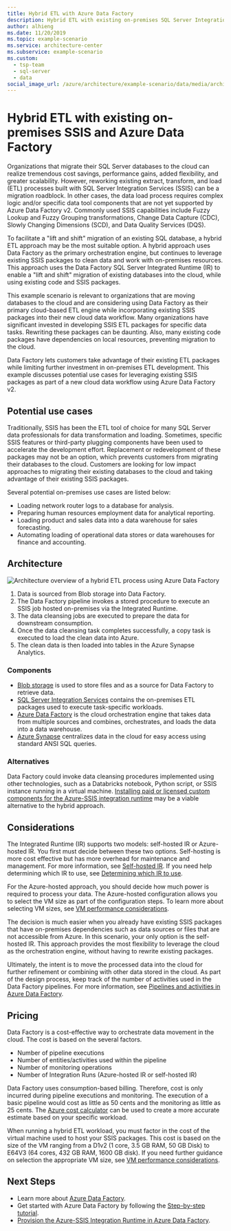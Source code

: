 ```yaml
---
title: Hybrid ETL with Azure Data Factory
description: Hybrid ETL with existing on-premises SQL Server Integration Services (SSIS) deployments and Azure Data Factory.
author: alhieng
ms.date: 11/20/2019
ms.topic: example-scenario
ms.service: architecture-center
ms.subservice: example-scenario
ms.custom:
  - tsp-team
  - sql-server
  - data
social_image_url: /azure/architecture/example-scenario/data/media/architecture-diagram-hybrid-etl-with-adf.png
---
```


# Hybrid ETL with existing on-premises SSIS and Azure Data Factory

Organizations that migrate their SQL Server databases to the cloud can realize tremendous cost savings, performance gains, added flexibility, and greater scalability. However, reworking existing extract, transform, and load (ETL) processes built with SQL Server Integration Services (SSIS) can be a migration roadblock. In other cases, the data load process requires complex logic and/or specific data tool components that are not yet supported by Azure Data Factory v2. Commonly used SSIS capabilities include Fuzzy Lookup and Fuzzy Grouping transformations, Change Data Capture (CDC), Slowly Changing Dimensions (SCD), and Data Quality Services (DQS).

To facilitate a "lift and shift" migration of an existing SQL database, a hybrid ETL approach may be the most suitable option. A hybrid approach uses Data Factory as the primary orchestration engine, but continues to leverage existing SSIS packages to clean data and work with on-premises resources. This approach uses the Data Factory SQL Server Integrated Runtime (IR) to enable a "lift and shift" migration of existing databases into the cloud, while using existing code and SSIS packages.

This example scenario is relevant to organizations that are moving databases to the cloud and are considering using Data Factory as their primary cloud-based ETL engine while incorporating existing SSIS packages into their new cloud data workflow. Many organizations have significant invested in developing SSIS ETL packages for specific data tasks. Rewriting these packages can be daunting. Also, many existing code packages have dependencies on local resources, preventing migration to the cloud.

Data Factory lets customers take advantage of their existing ETL packages while limiting further investment in on-premises ETL development. This example discusses potential use cases for leveraging existing SSIS packages as part of a new cloud data workflow using Azure Data Factory v2.

## Potential use cases

Traditionally, SSIS has been the ETL tool of choice for many SQL Server data professionals for data transformation and loading. Sometimes, specific SSIS features or third-party plugging components have been used to accelerate the development effort. Replacement or redevelopment of these packages may not be an option, which prevents customers from migrating their databases to the cloud. Customers are looking for low impact approaches to migrating their existing databases to the cloud and taking advantage of their existing SSIS packages.

Several potential on-premises use cases are listed below:

- Loading network router logs to a database for analysis.
- Preparing human resources employment data for analytical reporting.
- Loading product and sales data into a data warehouse for sales forecasting.
- Automating loading of operational data stores or data warehouses for finance and accounting.

## Architecture

![Architecture overview of a hybrid ETL process using Azure Data Factory][architecture-diagram]

1. Data is sourced from Blob storage into Data Factory.
2. The Data Factory pipeline invokes a stored procedure to execute an SSIS job hosted on-premises via the Integrated Runtime.
3. The data cleansing jobs are executed to prepare the data for downstream consumption.
4. Once the data cleansing task completes successfully, a copy task is executed to load the clean data into Azure.
5. The clean data is then loaded into tables in the Azure Synapse Analytics.

### Components

- [Blob storage][docs-blob-storage] is used to store files and as a source for Data Factory to retrieve data.
- [SQL Server Integration Services][docs-ssis] contains the on-premises ETL packages used to execute task-specific workloads.
- [Azure Data Factory][docs-data-factory] is the cloud orchestration engine that takes data from multiple sources and combines, orchestrates, and loads the data into a data warehouse.
- [Azure Synapse][docs-sql-data-warehouse] centralizes data in the cloud for easy access using standard ANSI SQL queries.

### Alternatives

Data Factory could invoke data cleansing procedures implemented using other technologies, such as a Databricks notebook, Python script, or SSIS instance running in a virtual machine. [Installing paid or licensed custom components for the Azure-SSIS integration runtime](/azure/data-factory/how-to-develop-azure-ssis-ir-licensed-components) may be a viable alternative to the hybrid approach.

## Considerations

The Integrated Runtime (IR) supports two models: self-hosted IR or Azure-hosted IR. You first must decide between these two options. Self-hosting is more cost effective but has more overhead for maintenance and management. For more information, see [Self-hosted IR](/azure/data-factory/concepts-integration-runtime#self-hosted-integration-runtime). If you need help determining which IR to use, see [Determining which IR to use](/azure/data-factory/concepts-integration-runtime#determining-which-ir-to-use).

For the Azure-hosted approach, you should decide how much power is required to process your data. The Azure-hosted configuration allows you to select the VM size as part of the configuration steps. To learn more about selecting VM sizes, see [VM performance considerations](/azure/cloud-services/cloud-services-sizes-specs#performance-considerations).

The decision is much easier when you already have existing SSIS packages that have on-premises dependencies such as data sources or files that are not accessible from Azure. In this scenario, your only option is the self-hosted IR. This approach provides the most flexibility to leverage the cloud as the orchestration engine, without having to rewrite existing packages.

Ultimately, the intent is to move the processed data into the cloud for further refinement or combining with other data stored in the cloud. As part of the design process, keep track of the number of activities used in the Data Factory pipelines. For more information, see [Pipelines and activities in Azure Data Factory](/azure/data-factory/concepts-pipelines-activities).

## Pricing

Data Factory is a cost-effective way to orchestrate data movement in the cloud. The cost is based on the several factors.

- Number of pipeline executions
- Number of entities/activities used within the pipeline
- Number of monitoring operations
- Number of Integration Runs (Azure-hosted IR or self-hosted IR)

Data Factory uses consumption-based billing. Therefore, cost is only incurred during pipeline executions and monitoring. The execution of a basic pipeline would cost as little as 50 cents and the monitoring as little as 25 cents. The [Azure cost calculator](https://azure.microsoft.com/pricing/calculator/) can be used to create a more accurate estimate based on your specific workload.

When running a hybrid ETL workload, you must factor in the cost of the virtual machine used to host your SSIS packages. This cost is based on the size of the VM ranging from a D1v2 (1 core, 3.5 GB RAM, 50 GB Disk) to E64V3 (64 cores, 432 GB RAM, 1600 GB disk). If you need further guidance on selection the appropriate VM size, see [VM performance considerations](/azure/cloud-services/cloud-services-sizes-specs#performance-considerations).

## Next Steps

- Learn more about [Azure Data Factory](https://azure.microsoft.com/services/data-factory/).
- Get started with Azure Data Factory by following the [Step-by-step tutorial](/azure/data-factory/).
- [Provision the Azure-SSIS Integration Runtime in Azure Data Factory](/azure/data-factory/tutorial-deploy-ssis-packages-azure).

<!-- links -->
[architecture-diagram]: ./media/architecture-diagram-hybrid-etl-with-adf.png
[small-pricing]: https://azure.com/e/
[medium-pricing]: https://azure.com/e/
[large-pricing]: https://azure.com/e/
[availability]: /azure/architecture/checklist/availability
[resource-groups]: /azure/azure-resource-manager/resource-group-overview
[resiliency]: /azure/architecture/resiliency/
[security]: /azure/security/
[scalability]: /azure/architecture/checklist/scalability
[docs-blob-storage]: /azure/storage/blobs/storage-blobs-overview
[docs-data-factory]: /azure/data-factory/introduction
[docs-resource-groups]: /azure/azure-resource-manager/resource-group-overview
[docs-ssis]: /sql/integration-services/sql-server-integration-services
[docs-sql-data-warehouse]: /azure/sql-data-warehouse/sql-data-warehouse-overview-what-is
